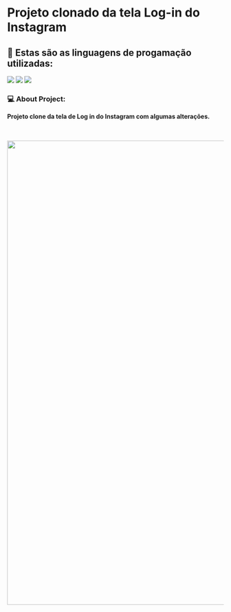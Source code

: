 <h1> Projeto clonado da tela Log-in do Instagram  </h1>
<h2> 🌱 Estas são as linguagens de progamação utilizadas:</h2>
<img src="https://img.shields.io/badge/HTML5-E34F26?style=for-the-badge&logo=html5&logoColor=white" />
<img src="https://img.shields.io/badge/CSS3-1572B6?style=for-the-badge&logo=css3&logoColor=white" />
<img src="https://img.shields.io/badge/JavaScript-F7DF1E?style=for-the-badge&logo=javascript&logoColor=black" />

<h3> 💻 About Project:</h3>
<p><b>  Projeto clone da tela de Log in do Instagram com algumas alterações. </b></p>
<br>
<br>
<img width="1080px" src="https://github.com/ChristianFulco/Projeto-Instagram-TelaLogin-clone/blob/main/img/Image-tela-clone-login-instagram.jpg?raw=true" />
